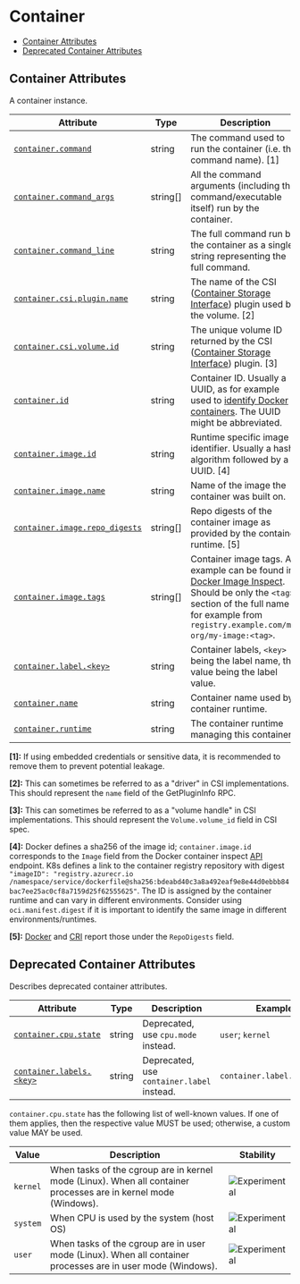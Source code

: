 <!--- Hugo front matter used to generate the website version of this page:
--->

<!-- NOTE: THIS FILE IS AUTOGENERATED. DO NOT EDIT BY HAND. -->
<!-- see templates/registry/markdown/attribute_namespace.md.j2 -->

# Container

- [Container Attributes](#container-attributes)
- [Deprecated Container Attributes](#deprecated-container-attributes)

## Container Attributes

A container instance.

| Attribute                                                                                                        | Type     | Description                                                                                                                                                                                                                                                             | Examples                                                                                                                                                                                                    | Stability                                                        |
| ---------------------------------------------------------------------------------------------------------------- | -------- | ----------------------------------------------------------------------------------------------------------------------------------------------------------------------------------------------------------------------------------------------------------------------- | ----------------------------------------------------------------------------------------------------------------------------------------------------------------------------------------------------------- | ---------------------------------------------------------------- |
| <a id="`container-command`" href="#`container-command`">`container.command`</a>                                  | string   | The command used to run the container (i.e. the command name). [1]                                                                                                                                                                                                      | `otelcontribcol`                                                                                                                                                                                            | ![Experimental](https://img.shields.io/badge/-experimental-blue) |
| <a id="`container-command-args`" href="#`container-command-args`">`container.command_args`</a>                   | string[] | All the command arguments (including the command/executable itself) run by the container.                                                                                                                                                                               | `["otelcontribcol", "--config", "config.yaml"]`                                                                                                                                                             | ![Experimental](https://img.shields.io/badge/-experimental-blue) |
| <a id="`container-command-line`" href="#`container-command-line`">`container.command_line`</a>                   | string   | The full command run by the container as a single string representing the full command.                                                                                                                                                                                 | `otelcontribcol --config config.yaml`                                                                                                                                                                       | ![Experimental](https://img.shields.io/badge/-experimental-blue) |
| <a id="`container-csi-plugin-name`" href="#`container-csi-plugin-name`">`container.csi.plugin.name`</a>          | string   | The name of the CSI ([Container Storage Interface](https://github.com/container-storage-interface/spec)) plugin used by the volume. [2]                                                                                                                                 | `pd.csi.storage.gke.io`                                                                                                                                                                                     | ![Experimental](https://img.shields.io/badge/-experimental-blue) |
| <a id="`container-csi-volume-id`" href="#`container-csi-volume-id`">`container.csi.volume.id`</a>                | string   | The unique volume ID returned by the CSI ([Container Storage Interface](https://github.com/container-storage-interface/spec)) plugin. [3]                                                                                                                               | `projects/my-gcp-project/zones/my-gcp-zone/disks/my-gcp-disk`                                                                                                                                               | ![Experimental](https://img.shields.io/badge/-experimental-blue) |
| <a id="`container-id`" href="#`container-id`">`container.id`</a>                                                 | string   | Container ID. Usually a UUID, as for example used to [identify Docker containers](https://docs.docker.com/engine/containers/run/#container-identification). The UUID might be abbreviated.                                                                              | `a3bf90e006b2`                                                                                                                                                                                              | ![Experimental](https://img.shields.io/badge/-experimental-blue) |
| <a id="`container-image-id`" href="#`container-image-id`">`container.image.id`</a>                               | string   | Runtime specific image identifier. Usually a hash algorithm followed by a UUID. [4]                                                                                                                                                                                     | `sha256:19c92d0a00d1b66d897bceaa7319bee0dd38a10a851c60bcec9474aa3f01e50f`                                                                                                                                   | ![Experimental](https://img.shields.io/badge/-experimental-blue) |
| <a id="`container-image-name`" href="#`container-image-name`">`container.image.name`</a>                         | string   | Name of the image the container was built on.                                                                                                                                                                                                                           | `gcr.io/opentelemetry/operator`                                                                                                                                                                             | ![Experimental](https://img.shields.io/badge/-experimental-blue) |
| <a id="`container-image-repo-digests`" href="#`container-image-repo-digests`">`container.image.repo_digests`</a> | string[] | Repo digests of the container image as provided by the container runtime. [5]                                                                                                                                                                                           | `["example@sha256:afcc7f1ac1b49db317a7196c902e61c6c3c4607d63599ee1a82d702d249a0ccb", "internal.registry.example.com:5000/example@sha256:b69959407d21e8a062e0416bf13405bb2b71ed7a84dde4158ebafacfa06f5578"]` | ![Experimental](https://img.shields.io/badge/-experimental-blue) |
| <a id="`container-image-tags`" href="#`container-image-tags`">`container.image.tags`</a>                         | string[] | Container image tags. An example can be found in [Docker Image Inspect](https://docs.docker.com/engine/api/v1.43/#tag/Image/operation/ImageInspect). Should be only the `<tag>` section of the full name for example from `registry.example.com/my-org/my-image:<tag>`. | `["v1.27.1", "3.5.7-0"]`                                                                                                                                                                                    | ![Experimental](https://img.shields.io/badge/-experimental-blue) |
| <a id="`container-label-<key>`" href="#`container-label-<key>`">`container.label.<key>`</a>                      | string   | Container labels, `<key>` being the label name, the value being the label value.                                                                                                                                                                                        | `container.label.app=nginx`                                                                                                                                                                                 | ![Experimental](https://img.shields.io/badge/-experimental-blue) |
| <a id="`container-name`" href="#`container-name`">`container.name`</a>                                           | string   | Container name used by container runtime.                                                                                                                                                                                                                               | `opentelemetry-autoconf`                                                                                                                                                                                    | ![Experimental](https://img.shields.io/badge/-experimental-blue) |
| <a id="`container-runtime`" href="#`container-runtime`">`container.runtime`</a>                                  | string   | The container runtime managing this container.                                                                                                                                                                                                                          | `docker`; `containerd`; `rkt`                                                                                                                                                                               | ![Experimental](https://img.shields.io/badge/-experimental-blue) |

**[1]:** If using embedded credentials or sensitive data, it is recommended to remove them to prevent potential leakage.

**[2]:** This can sometimes be referred to as a "driver" in CSI implementations. This should represent the `name` field of the GetPluginInfo RPC.

**[3]:** This can sometimes be referred to as a "volume handle" in CSI implementations. This should represent the `Volume.volume_id` field in CSI spec.

**[4]:** Docker defines a sha256 of the image id; `container.image.id` corresponds to the `Image` field from the Docker container inspect [API](https://docs.docker.com/engine/api/v1.43/#tag/Container/operation/ContainerInspect) endpoint.
K8s defines a link to the container registry repository with digest `"imageID": "registry.azurecr.io /namespace/service/dockerfile@sha256:bdeabd40c3a8a492eaf9e8e44d0ebbb84bac7ee25ac0cf8a7159d25f62555625"`.
The ID is assigned by the container runtime and can vary in different environments. Consider using `oci.manifest.digest` if it is important to identify the same image in different environments/runtimes.

**[5]:** [Docker](https://docs.docker.com/engine/api/v1.43/#tag/Image/operation/ImageInspect) and [CRI](https://github.com/kubernetes/cri-api/blob/c75ef5b473bbe2d0a4fc92f82235efd665ea8e9f/pkg/apis/runtime/v1/api.proto#L1237-L1238) report those under the `RepoDigests` field.

## Deprecated Container Attributes

Describes deprecated container attributes.

| Attribute                                                                                      | Type   | Description                                | Examples                    | Stability                                                                                     |
| ---------------------------------------------------------------------------------------------- | ------ | ------------------------------------------ | --------------------------- | --------------------------------------------------------------------------------------------- |
| <a id="`container-cpu-state`" href="#`container-cpu-state`">`container.cpu.state`</a>          | string | Deprecated, use `cpu.mode` instead.        | `user`; `kernel`            | ![Deprecated](https://img.shields.io/badge/-deprecated-red)<br>Replaced by `cpu.mode`         |
| <a id="`container-labels-<key>`" href="#`container-labels-<key>`">`container.labels.<key>`</a> | string | Deprecated, use `container.label` instead. | `container.label.app=nginx` | ![Deprecated](https://img.shields.io/badge/-deprecated-red)<br>Replaced by `container.label`. |

`container.cpu.state` has the following list of well-known values. If one of them applies, then the respective value MUST be used; otherwise, a custom value MAY be used.

| Value    | Description                                                                                                     | Stability                                                        |
| -------- | --------------------------------------------------------------------------------------------------------------- | ---------------------------------------------------------------- |
| `kernel` | When tasks of the cgroup are in kernel mode (Linux). When all container processes are in kernel mode (Windows). | ![Experimental](https://img.shields.io/badge/-experimental-blue) |
| `system` | When CPU is used by the system (host OS)                                                                        | ![Experimental](https://img.shields.io/badge/-experimental-blue) |
| `user`   | When tasks of the cgroup are in user mode (Linux). When all container processes are in user mode (Windows).     | ![Experimental](https://img.shields.io/badge/-experimental-blue) |
